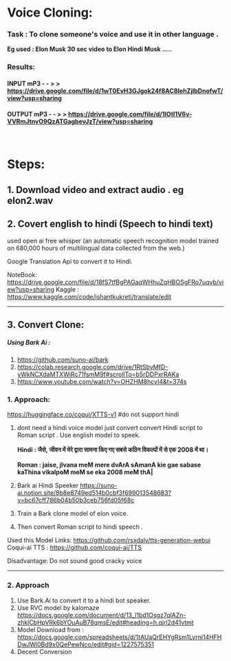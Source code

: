 # Voice Cloning:
### Task : To clone someone's voice and use it in other language . 
**Eg used : Elon Musk 30 sec video to Elon Hindi Musk .....**

### Results:

#### INPUT mP3 - - > >  https://drive.google.com/file/d/1wT0EvH3GJgok24f8AC8IehZjlbDnofwT/view?usp=sharing

#### OUTPUT mP3 - - > > https://drive.google.com/file/d/1lOtI1V6v-VVRmJtnvO9QzATGagbevJzT/view?usp=sharing



<br>

# Steps: 

## 1. Download video and extract audio . eg elon2.wav

## 2. Covert english to hindi (Speech to hindi text)
used open ai free whisper (an automatic speech recognition model trained on 680,000 hours of multilingual data collected from the web.)

Google Translation Api to convert it to Hindi. 

NoteBook: https://drive.google.com/file/d/18fS7tfBgPAGaqWHhuZqHBOSgFRo7uqvb/view?usp=sharing
Kaggle : https://www.kaggle.com/code/ishantkukreti/translate/edit

<hr>

## 3. Convert Clone:
##### Using Bark Ai : 
1. https://github.com/suno-ai/bark
2. https://colab.research.google.com/drive/1RtSbvMfD-yWkNCXdaMTXWiRc71fsmM9f#scrollTo=b5rDDPxrRAKa
3. https://www.youtube.com/watch?v=OHZHM8hcyI4&t=374s

### 1. Approach:
https://huggingface.co/coqui/XTTS-v1  #do not support hindi
1. dont need a hindi voice model just convert convert Hindi script to Roman script . Use english model to speek. <br><br>
**Hindi : जैसे, जीवन में मेरे द्वारा सामना किए गए सबसे कठिन विकल्पों में से एक 2008 में था।**<br><br>
**Roman : jaise, jIvana meM mere dvArA sAmanA kie gae sabase kaThina vikalpoM meM se eka 2008 meM thA|**

2. Bark ai Hindi Speeker https://suno-ai.notion.site/8b8e8749ed514b0cbf3f699013548683?v=bc67cff786b04b50b3ceb756fd05f68c
3. Train a Bark clone model of elon voice. 
4. Then convert Roman script to hindi speech .


Used this Model Links: https://github.com/rsxdalv/tts-generation-webui
Coqui-ai TTS : https://github.com/coqui-ai/TTS


Disadvantage: Do not sound good cracky voice 
<hr>

### 2. Approach
1. Use Bark.Ai to convert it to a hindi bot speaker. 
2. Use RVC model by kalomaze  https://docs.google.com/document/d/13_l1bd1Osgz7qlAZn-zhklCbHpVRk6bYOuAuB78qmsE/edit#heading=h.qjrl2d41vtmt
3. Model Download from : https://docs.google.com/spreadsheets/d/1tAUaQrEHYgRsm1Lvrnj14HFHDwJWl0Bd9x0QePewNco/edit#gid=1227575351 
4. Decent Conversion


